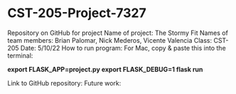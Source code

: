 # CST-205-Project-7327
Repository on GitHub for project
Name of project: The Stormy Fit
Names of team members: Brian Palomar, Nick Mederos, Vicente Valencia
Class: CST-205
Date: 5/10/22
How to run program: 
For Mac, copy & paste this into the terminal:

**export FLASK_APP=project.py
export FLASK_DEBUG=1
flask run**

Link to GitHub repository: 
Future work: 
